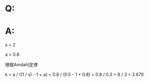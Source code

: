 # Q:
# A:

s = 2

a = 0.8

根据Amdahl定律

k = a / ((1 / s) - 1 + a) = 0.8 / (0.5 - 1 + 0.8) = 0.8 / 0.3 =  8 / 3 = 2.67X



